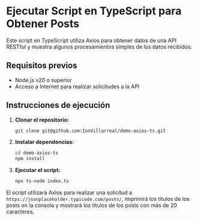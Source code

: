 # Ejecutar Script en TypeScript para Obtener Posts

Este script en TypeScript utiliza Axios para obtener datos de una API RESTful y muestra algunos procesamientos simples de los datos recibidos.

## Requisitos previos
- Node.js v20 o superior
- Acceso a Internet para realizar solicitudes a la API

## Instrucciones de ejecución

1. **Clonar el repositorio:**
   ```bash
   git clone git@github.com:IonVillarreal/demo-axios-ts.git
   ```

2. **Instalar dependencias:**
   ```bash
   cd demo-axios-ts
   npm install
   ```

3. **Ejecutar el script:**
   ```bash
   npx ts-node index.ts
   ```

El script utilizará Axios para realizar una solicitud a `https://jsonplaceholder.typicode.com/posts/`, imprimirá los títulos de los posts en la consola y mostrará los títulos de los posts con más de 20 caracteres.
